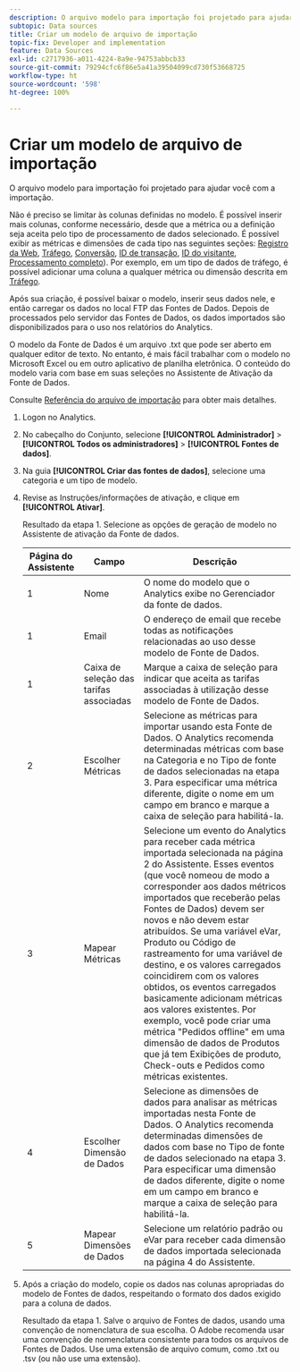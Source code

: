 ```yaml
---
description: O arquivo modelo para importação foi projetado para ajudar você com a importação.
subtopic: Data sources
title: Criar um modelo de arquivo de importação
topic-fix: Developer and implementation
feature: Data Sources
exl-id: c2717936-a011-4224-8a9e-94753abbcb33
source-git-commit: 79294cfc6f86e5a41a39504099cd730f53668725
workflow-type: ht
source-wordcount: '598'
ht-degree: 100%

---
```


# Criar um modelo de arquivo de importação

O arquivo modelo para importação foi projetado para ajudar você com a importação.

Não é preciso se limitar às colunas definidas no modelo. É possível inserir mais colunas, conforme necessário, desde que a métrica ou a definição seja aceita pelo tipo de processamento de dados selecionado. É possível exibir as métricas e dimensões de cada tipo nas seguintes seções: [Registro da Web](/help/import/c-data-sources/c-datasrc-types/datasrc-web-log.md), [Tráfego](/help/import/c-data-sources/c-datasrc-types/datasrc-traffic.md), [Conversão](/help/import/c-data-sources/c-datasrc-types/datasrc-conversion.md), [ID de transação](/help/import/c-data-sources/c-datasrc-types/datasrc-transactionid.md), [ID do visitante](/help/import/c-data-sources/c-datasrc-types/datasrc-visitorid.md), [Processamento completo](/help/import/c-data-sources/c-datasrc-types/datasrc-full-processing.md)). Por exemplo, em um tipo de dados de tráfego, é possível adicionar uma coluna a qualquer métrica ou dimensão descrita em [Tráfego](/help/import/c-data-sources/c-datasrc-types/datasrc-traffic.md).

Após sua criação, é possível baixar o modelo, inserir seus dados nele, e então carregar os dados no local FTP das Fontes de Dados. Depois de processados pelo servidor das Fontes de Dados, os dados importados são disponibilizados para o uso nos relatórios do Analytics.

O modelo da Fonte de Dados é um arquivo .txt que pode ser aberto em qualquer editor de texto. No entanto, é mais fácil trabalhar com o modelo no Microsoft Excel ou em outro aplicativo de planilha eletrônica. O conteúdo do modelo varia com base em suas seleções no Assistente de Ativação da Fonte de Dados.

Consulte [Referência do arquivo de importação](/help/import/c-data-sources/datasrc-template/datasrc-import-file-reference.md) para obter mais detalhes.

1. Logon no Analytics.
1. No cabeçalho do Conjunto, selecione **[!UICONTROL Administrador]** > **[!UICONTROL Todos os administradores]** > **[!UICONTROL Fontes de dados]**.
1. Na guia **[!UICONTROL Criar das fontes de dados]**, selecione uma categoria e um tipo de modelo.
1. Revise as Instruções/informações de ativação, e clique em **[!UICONTROL Ativar]**.

   Resultado da etapa 1. Selecione as opções de geração de modelo no Assistente de ativação da Fonte de dados.

   | Página do Assistente | Campo | Descrição |
   |--- |--- |--- |
   | 1 | Nome | O nome do modelo que o Analytics exibe no Gerenciador da fonte de dados. |
   | 1 | Email | O endereço de email que recebe todas as notificações relacionadas ao uso desse modelo de Fonte de Dados. |
   | 1 | Caixa de seleção das tarifas associadas | Marque a caixa de seleção para indicar que aceita as tarifas associadas à utilização desse modelo de Fonte de Dados. |
   | 2 | Escolher Métricas | Selecione as métricas para importar usando esta Fonte de Dados. O Analytics recomenda determinadas métricas com base na Categoria e no Tipo de fonte de dados selecionadas na etapa 3.  Para especificar uma métrica diferente, digite o nome em um campo em branco e marque a caixa de seleção para habilitá-la. |
   | 3 | Mapear Métricas | Selecione um evento do Analytics para receber cada métrica importada selecionada na página 2 do Assistente.  Esses eventos (que você nomeou de modo a corresponder aos dados métricos importados que receberão pelas Fontes de Dados) devem ser novos e não devem estar atribuídos.  Se uma variável eVar, Produto ou Código de rastreamento for uma variável de destino, e os valores carregados coincidirem com os valores obtidos, os eventos carregados basicamente adicionam métricas aos valores existentes. Por exemplo, você pode criar uma métrica &quot;Pedidos offline&quot; em uma dimensão de dados de Produtos que já tem Exibições de produto, Check-outs e Pedidos como métricas existentes. |
   | 4 | Escolher Dimensão de Dados | Selecione as dimensões de dados para analisar as métricas importadas nesta Fonte de Dados. O Analytics recomenda determinadas dimensões de dados com base no Tipo de fonte de dados selecionado na etapa 3.  Para especificar uma dimensão de dados diferente, digite o nome em um campo em branco e marque a caixa de seleção para habilitá-la. |
   | 5 | Mapear Dimensões de Dados | Selecione um relatório padrão ou eVar para receber cada dimensão de dados importada selecionada na página 4 do Assistente. |

1. Após a criação do modelo, copie os dados nas colunas apropriadas do modelo de Fontes de dados, respeitando o formato dos dados exigido para a coluna de dados.

   Resultado da etapa 1. Salve o arquivo de Fontes de dados, usando uma convenção de nomenclatura de sua escolha. O Adobe recomenda usar uma convenção de nomenclatura consistente para todos os arquivos de Fontes de Dados. Use uma extensão de arquivo comum, como .txt ou .tsv (ou não use uma extensão).
